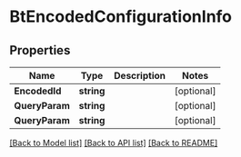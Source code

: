 # BtEncodedConfigurationInfo

## Properties

Name | Type | Description | Notes
------------ | ------------- | ------------- | -------------
**EncodedId** | **string** |  | [optional] 
**QueryParam** | **string** |  | [optional] 
**QueryParam** | **string** |  | [optional] 

[[Back to Model list]](../README.md#documentation-for-models) [[Back to API list]](../README.md#documentation-for-api-endpoints) [[Back to README]](../README.md)


